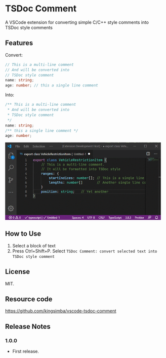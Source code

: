 # TSDoc Comment

A VSCode extension for converting simple C/C++ style comments into TSDoc style comments

## Features

Convert:

```ts
// This is a multi-line comment
// And will be converted into
// TSDoc style comment
name: string;
age: number; // this a single line comment
```

Into:

```ts
/** This is a multi-line comment
 * And will be converted into
 * TSDoc style comment
 */
name: string;
/** this a single line comment */
age: number;
```

![feature X](images/tsdoc-comment.gif)

## How to Use

1. Select a block of text
2. Press Ctrl+Shift+P. Select `TSDoc Comment: convert selected text into TSDoc style comment`

## License

MIT.

## Resource code

https://github.com/kingsimba/vscode-tsdoc-comment

## Release Notes

### 1.0.0

- First release.
